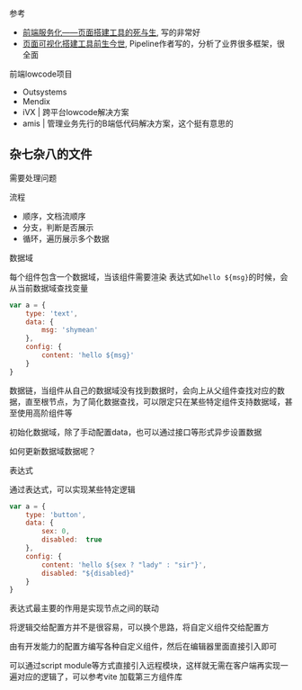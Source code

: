 

参考
* [前端服务化——页面搭建工具的死与生](https://www.cnblogs.com/sskyy/p/6496287.html), 写的非常好
* [页面可视化搭建工具前生今世](https://github.com/CntChen/cntchen.github.io/issues/15), Pipeline作者写的，分析了业界很多框架，很全面



前端lowcode项目

* Outsystems
* Mendix
* iVX | 跨平台lowcode解决方案
* amis | 管理业务先行的B端低代码解决方案，这个挺有意思的

## 杂七杂八的文件

需要处理问题

流程

* 顺序，文档流顺序
* 分支，判断是否展示
* 循环，遍历展示多个数据

数据域

每个组件包含一个数据域，当该组件需要渲染 表达式如`hello ${msg}`的时候，会从当前数据域查找变量

```js
var a = {
    type: 'text',
    data: {
        msg: 'shymean'
    },
    config: {
        content: 'hello ${msg}'    
    }   
}
```

数据链，当组件从自己的数据域没有找到数据时，会向上从父组件查找对应的数据，直至根节点，为了简化数据查找，可以限定只在某些特定组件支持数据域，甚至使用高阶组件等

初始化数据域，除了手动配置data，也可以通过接口等形式异步设置数据

如何更新数据域数据呢？

表达式

通过表达式，可以实现某些特定逻辑

```js
var a = {
    type: 'button',
    data: {
        sex: 0,
        disabled:  true
    },
    config: {
        content: 'hello ${sex ? "lady" : "sir"}',
        disabled: "${disabled}"
    }   
}
```

表达式最主要的作用是实现节点之间的联动

将逻辑交给配置方并不是很容易，可以换个思路，将自定义组件交给配置方

由有开发能力的配置方编写各种自定义组件，然后在编辑器里面直接引入即可

可以通过script module等方式直接引入远程模块，这样就无需在客户端再实现一遍对应的逻辑了，可以参考vite 加载第三方组件库
